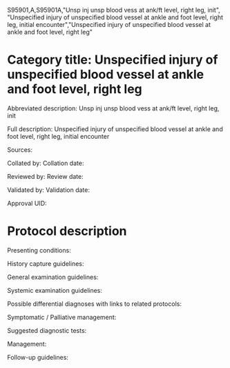 S95901,A,S95901A,"Unsp inj unsp blood vess at ank/ft level, right leg, init", "Unspecified injury of unspecified blood vessel at ankle and foot level, right leg, initial encounter","Unspecified injury of unspecified blood vessel at ankle and foot level, right leg"
# Category title: Unspecified injury of unspecified blood vessel at ankle and foot level, right leg

Abbreviated description: Unsp inj unsp blood vess at ank/ft level, right leg, init

Full description: Unspecified injury of unspecified blood vessel at ankle and foot level, right leg, initial encounter

Sources:

Collated by:
Collation date:

Reviewed by:
Review date:

Validated by:
Validation date:

Approval UID:

# Protocol description

Presenting conditions:

History capture guidelines:

General examination guidelines:

Systemic examination guidelines:

Possible differential diagnoses with links to related protocols:

Symptomatic / Palliative management:

Suggested diagnostic tests:

Management:

Follow-up guidelines:
